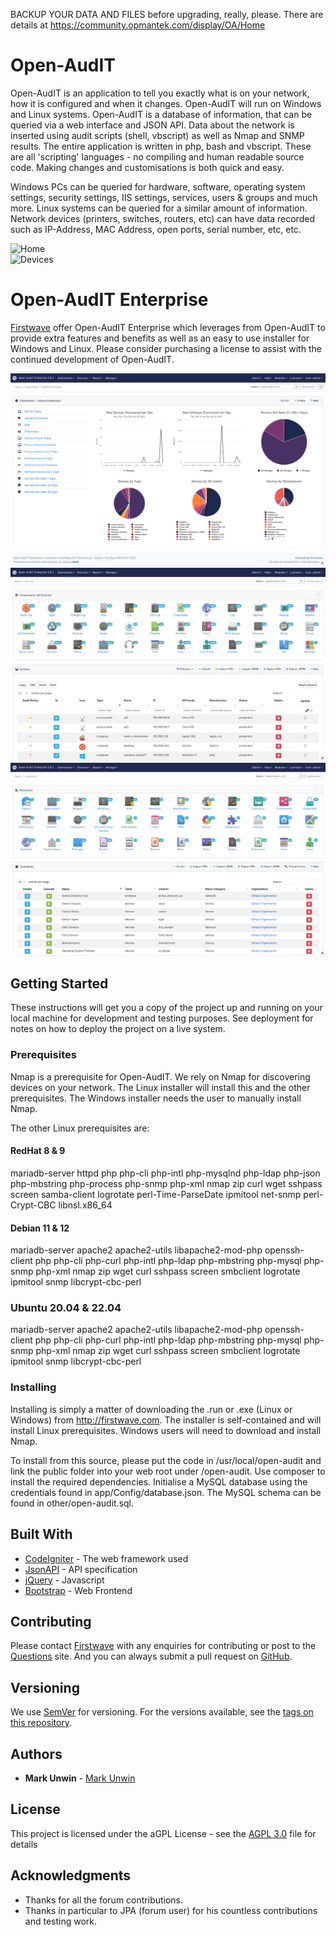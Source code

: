BACKUP YOUR DATA AND FILES before upgrading, really, please.
There are details at https://community.opmantek.com/display/OA/Home

# Open-AudIT

Open-AudIT is an application to tell you exactly what is on your network, how it is configured and when it changes. Open-AudIT will run on Windows and Linux systems. Open-AudIT is a database of information, that can be queried via a web interface and JSON API. Data about the network is inserted using audit scripts (shell, vbscript) as well as Nmap and SNMP results. The entire application is written in php, bash and vbscript. These are all 'scripting' languages - no compiling and human readable source code. Making changes and customisations is both quick and easy.

Windows PCs can be queried for hardware, software, operating system settings, security settings, IIS settings, services, users & groups and much more. Linux systems can be queried for a similar amount of information. Network devices (printers, switches, routers, etc) can have data recorded such as IP-Address, MAC Address, open ports, serial number, etc, etc.

![Home](https://github.com/Opmantek/open-audit/raw/master/www/open-audit/images/community_home.png)<br>
![Devices](https://github.com/Opmantek/open-audit/raw/master/www/open-audit/images/community_devices.png)<br>

# Open-AudIT Enterprise

[Firstwave](https://www.firstwave.com) offer Open-AudIT Enterprise which leverages from Open-AudIT to provide extra features and benefits as well as an easy to use installer for Windows and Linux. Please consider purchasing a license to assist with the continued development of Open-AudIT.

![Home](https://github.com/Opmantek/open-audit/raw/master/public/images/dashboards.png)<br>
![Devices](https://github.com/Opmantek/open-audit/raw/master/public/images/devices.png)<br>
![Summaries](https://github.com/Opmantek/open-audit/raw/master/public/images/summaries.png)<br>


## Getting Started

These instructions will get you a copy of the project up and running on your local machine for development and testing purposes. See deployment for notes on how to deploy the project on a live system.

### Prerequisites

Nmap is a prerequisite for Open-AudIT. We rely on Nmap for discovering devices on your network. The Linux installer will install this and the other prerequisites. The Windows installer needs the user to manually install Nmap.

The other Linux prerequisites are:

#### RedHat 8 & 9

mariadb-server httpd php php-cli php-intl php-mysqlnd php-ldap php-json php-mbstring php-process php-snmp php-xml nmap zip curl wget sshpass screen samba-client logrotate perl-Time-ParseDate ipmitool net-snmp perl-Crypt-CBC libnsl.x86_64

#### Debian 11 & 12 

mariadb-server apache2 apache2-utils libapache2-mod-php openssh-client php php-cli php-curl php-intl php-ldap php-mbstring php-mysql php-snmp php-xml nmap zip wget curl sshpass screen smbclient logrotate ipmitool snmp libcrypt-cbc-perl

### Ubuntu 20.04 & 22.04

mariadb-server apache2 apache2-utils libapache2-mod-php openssh-client php php-cli php-curl php-intl php-ldap php-mbstring php-mysql php-snmp php-xml nmap zip wget curl sshpass screen smbclient logrotate ipmitool snmp libcrypt-cbc-perl

### Installing

Installing is simply a matter of downloading the .run or .exe (Linux or Windows) from http://firstwave.com. The installer is self-contained and will install Linux prerequisites. Windows users will need to download and install Nmap.

To install from this source, please put the code in /usr/local/open-audit and link the public folder into your web root under /open-audit. Use composer to install the required dependencies. Initialise a MySQL database using the credentials found in app/Config/database.json. The MySQL schema can be found in other/open-audit.sql.

## Built With

* [CodeIgniter](http://www.codeigniter.com/) - The web framework used
* [JsonAPI](http://jsonapi.org/) - API specification
* [jQuery](https://jquery.com/) - Javascript
* [Bootstrap](http://getbootstrap.com/) - Web Frontend

## Contributing

Please contact [Firstwave](https://www.firstwave.com) with any enquiries for contributing or post to the [Questions](https://community.opmantek.com/questions) site. And you can always submit a pull request on [GitHub](https://github.com/Opmantek/open-audit).

## Versioning

We use [SemVer](http://semver.org/) for versioning. For the versions available, see the [tags on this repository](https://github.com/Opmantek/open-audit/releases). 

## Authors

* **Mark Unwin** - [Mark Unwin](https://github.com/mark-unwin)

## License

This project is licensed under the aGPL License - see the [AGPL 3.0](agpl-3.0.txt) file for details

## Acknowledgments

* Thanks for all the forum contributions.
* Thanks in particular to JPA (forum user) for his countless contributions and testing work.
